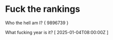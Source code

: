 # Fuck the rankings

Who the hell am I?
{ 9896739 }

What fucking year is it?
[ 2025-01-04T08:00:00Z ]
